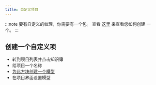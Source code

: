 ```yaml
---
title: 自定义项目
---
```


:::note 要有自定义的纹理，你需要有一个包。 查看 [这里](pack#create-a-pack) 来查看您如何创建 一个。 :::

## 创建一个自定义项

* 转到项目列表并点击知识簿
* 给项目一个名称
* [为此方块创建一个模型](custom-models)
* 在项目界面设置模型
